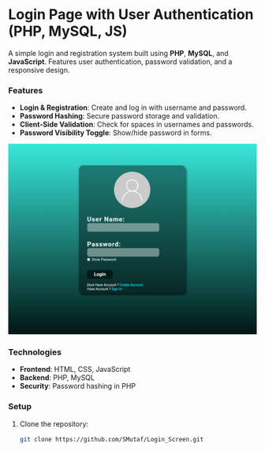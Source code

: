 # **Login Page with User Authentication (PHP, MySQL, JS)**

A simple login and registration system built using **PHP**, **MySQL**, and **JavaScript**. Features user authentication, password validation, and a responsive design.

### **Features**
- **Login & Registration**: Create and log in with username and password.
- **Password Hashing**: Secure password storage and validation.
- **Client-Side Validation**: Check for spaces in usernames and passwords.
- **Password Visibility Toggle**: Show/hide password in forms.

![LoginScreenSS](login-screen/img/logIn.png)

### **Technologies**
- **Frontend**: HTML, CSS, JavaScript
- **Backend**: PHP, MySQL
- **Security**: Password hashing in PHP

### **Setup**
1. Clone the repository:
   ```bash
   git clone https://github.com/SMutaf/Login_Screen.git

